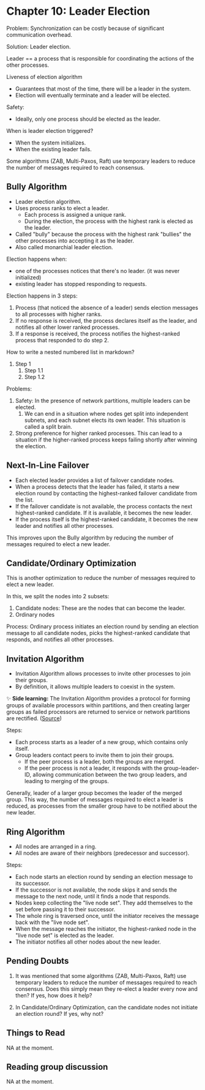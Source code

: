 # Chapter 10: Leader Election

Problem: Synchronization can be costly because of significant communication overhead.

Solution: Leader election.

Leader == a process that is responsible for coordinating the actions of the other processes.

Liveness of election algorithm
- Guarantees that most of the time, there will be a leader in the system.
- Election will eventually terminate and a leader will be elected.

Safety:
- Ideally, only one process should be elected as the leader.

When is leader election triggered?
- When the system initializes.
- When the existing leader fails.

Some algorithms (ZAB, Multi-Paxos, Raft) use temporary leaders to reduce the number of messages required to reach consensus.

## Bully Algorithm

- Leader election algorithm.
- Uses process ranks to elect a leader.
  - Each process is assigned a unique rank.
  - During the election, the process with the highest rank is elected as the leader.
- Called "bully" because the process with the highest rank "bullies" the other processes into accepting it as the leader.
- Also called monarchial leader election.

Election happens when:
- one of the processes notices that there's no leader. (it was never initialized)
- existing leader has stopped responding to requests.

Election happens in 3 steps:
1. Process (that noticed the absence of a leader) sends election messages to all processes with higher ranks.
2. If no response is received, the process declares itself as the leader, and notifies all other lower ranked processes.
3. If a response is received, the process notifies the highest-ranked process that responded to do step 2.

How to write a nested numbered list in markdown?
1. Step 1
    1. Step 1.1
    2. Step 1.2


Problems:
1. Safety: In the presence of network partitions, multiple leaders can be elected.
    1. We can end in a situation where nodes get split into independent subnets, and each subnet elects its own leader. This situation is called a split brain.
2. Strong preference for higher ranked processes. This can lead to a situation if the higher-ranked process keeps failing shortly after winning the election.

## Next-In-Line Failover

- Each elected leader provides a list of failover candidate nodes.
- When a process detects that the leader has failed, it starts a new election round by contacting the highest-ranked failover candidate from the list.
- If the failover candidate is not available, the process contacts the next highest-ranked candidate. If it is available, it becomes the new leader.
- If the process itself is the highest-ranked candidate, it becomes the new leader and notifies all other processes.

This improves upon the Bully algorithm by reducing the number of messages required to elect a new leader.

## Candidate/Ordinary Optimization

This is another optimization to reduce the number of messages required to elect a new leader.

In this, we split the nodes into 2 subsets:
1. Candidate nodes: These are the nodes that can become the leader.
2. Ordinary nodes

Process: Ordinary process initiates an election round by sending an election message to all candidate nodes, picks the highest-ranked candidate that responds, and notifies all other processes.

## Invitation Algorithm

- Invitation Algorithm allows processes to invite other processes to join their groups.
- By definition, it allows multiple leaders to coexist in the system.

✨ **Side learning:**
The Invitation Algorithm provides a protocol for forming groups of available processors within partitions, and then creating larger groups as failed processors are returned to service or network partitions are rectified. ([Source](https://cseweb.ucsd.edu/classes/sp16/cse291-e/applications/ln/lecture6.html#:~:text=The%20Invitation%20Algorithm%20provides%20a,or%20network%20partitions%20are%20rectified.))

Steps:
- Each process starts as a leader of a new group, which contains only itself.
- Group leaders contact peers to invite them to join their groups.
  - If the peer process is a leader, both the groups are merged.
  - If the peer process is not a leader, it responds with the group-leader-ID, allowing communication between the two group leaders, and leading to merging of the groups.

Generally, leader of a larger group becomes the leader of the merged group. This way, the number of messages required to elect a leader is reduced, as processes from the smaller group have to be notified about the new leader.

## Ring Algorithm

- All nodes are arranged in a ring.
- All nodes are aware of their neighbors (predecessor and successor).

Steps:
- Each node starts an election round by sending an election message to its successor.
- If the successor is not available, the node skips it and sends the message to the next node, until it finds a node that responds.
- Nodes keep collecting the "live node set". They add themselves to the set before passing it to their successor.
- The whole ring is traversed once, until the initiator receives the message back with the "live node set".
- When the message reaches the initiator, the highest-ranked node in the "live node set" is elected as the leader.
- The initiator notifies all other nodes about the new leader.

## Pending Doubts

1. It was mentioned that some algorithms (ZAB, Multi-Paxos, Raft) use temporary leaders to reduce the number of messages required to reach consensus. Does this simply mean they re-elect a leader every now and then? If yes, how does it help?

2. In Candidate/Ordinary Optimization, can the candidate nodes not initiate an election round? If yes, why not?

## Things to Read

NA at the moment.

## Reading group discussion

NA at the moment.